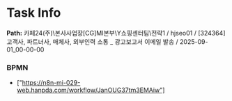 # Task Info

**Path:** 카페24(주)\본사사업장\[CG]MI본부\Y쇼핑센터팀\전략1 / hjseo01 / [324364] 고객사, 파트너사, 매체사, 외부인력 소통 _ 광고보고서 이메일 발송 / 2025-09-01_00-00-00

### BPMN
- ["https://n8n-mi-029-web.hanpda.com/workflow/JanOUG37tm3EMAiw"]

